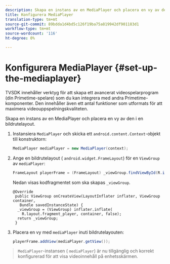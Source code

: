 ```yaml
---
description: Skapa en instans av en MediaPlayer och placera en vy av den i en bildrutelayout.
title: Konfigurera MediaPlayer
translation-type: tm+mt
source-git-commit: 89bdda1d4bd5c126f19ba75a819942df901183d1
workflow-type: tm+mt
source-wordcount: '116'
ht-degree: 0%

---
```



# Konfigurera MediaPlayer {#set-up-the-mediaplayer}

TVSDK innehåller verktyg för att skapa ett avancerat videospelarprogram (din Primetime-spelare) som du kan integrera med andra Primetime-komponenter. Den innehåller även ett antal funktioner som utformats för att maximera videouppspelningskvaliteten.

Skapa en instans av en MediaPlayer och placera en vy av den i en bildrutelayout.

1. Instansiera `MediaPlayer` och skicka ett `android.content.Context`-objekt till konstruktorn:

   ```java
   MediaPlayer mediaPlayer = new MediaPlayer(context);
   ```

1. Ange en bildrutelayout ( `android.widget.FrameLayout`) för en `ViewGroup` av `mediaPlayer`:

   ```java
   FrameLayout playerFrame = (FrameLayout) _viewGroup.findViewById(R.id.playerFrame);
   ```

   Nedan visas kodfragmentet som ska skapas `_viewGroup`.

   ```
   @Override 
    public ViewGroup onCreateView(LayoutInflater inflater, ViewGroup container, 
      Bundle savedInstanceState) { 
     _viewGroup = (ViewGroup) inflater.inflate( 
       R.layout.fragment_player, container, false); 
     return _viewGroup; 
    }
   ```

1. Placera en vy med `mediaPlayer` inuti bildrutelayouten:

   ```java
   playerFrame.addView(mediaPlayer.getView());
   ```

>`MediaPlayer`-instansen ( `mediaPlayer`) är nu tillgänglig och korrekt konfigurerad för att visa videoinnehåll på enhetsskärmen.